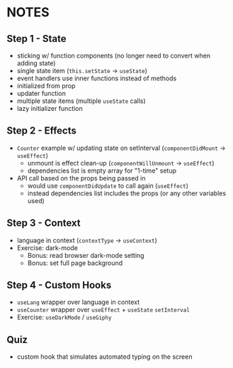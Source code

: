 # NOTES

## Step 1 - State

- sticking w/ function components (no longer need to convert when adding state)
- single state item (`this.setState` -> `useState`)
- event handlers use inner functions instead of methods
- initialized from prop
- updater function
- multiple state items (multiple `useState` calls)
- lazy initializer function

## Step 2 - Effects

- `Counter` example w/ updating state on setInterval (`componentDidMount` -> `useEffect`)
  - unmount is effect clean-up (`componentWillUnmount` -> `useEffect`)
  - dependencies list is empty array for "1-time" setup
- API call based on the props being passed in
  - would use `componentDidUpdate` to call again (`useEffect`)
  - instead dependencies list includes the props (or any other variables used)

## Step 3 - Context

- language in context (`contextType` -> `useContext`)
- Exercise: dark-mode
  - Bonus: read browser dark-mode setting
  - Bonus: set full page background

## Step 4 - Custom Hooks

- `useLang` wrapper over language in context
- `useCounter` wrapper over `useEffect` + `useState` `setInterval`
- Exercise: `useDarkMode` / `useGiphy`

## Quiz

- custom hook that simulates automated typing on the screen
